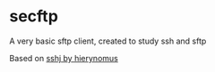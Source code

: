 # secftp
A very basic sftp client, created to study ssh and sftp

Based on [sshj by hierynomus](https://github.com/hierynomus/sshj)
